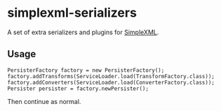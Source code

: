 simplexml-serializers
=====================

A set of extra serializers and plugins for
[SimpleXML](http://simple.sourceforge.net/).

Usage
-----

```
PersisterFactory factory = new PersisterFactory();
factory.addTransforms(ServiceLoader.load(TransformFactory.class));
factory.addConverters(ServiceLoader.load(ConverterFactory.class));
Persister persister = factory.newPersister();
```

Then continue as normal.

